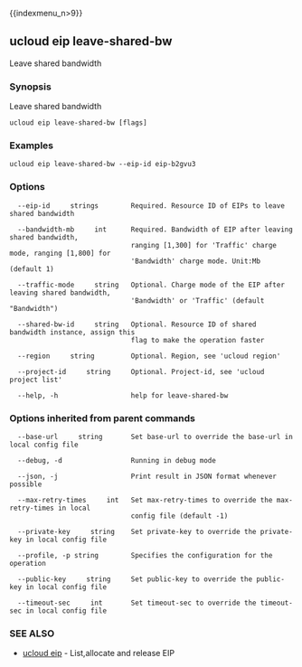 {{indexmenu_n>9}}

## ucloud eip leave-shared-bw

Leave shared bandwidth

### Synopsis

Leave shared bandwidth

```
ucloud eip leave-shared-bw [flags]
```

### Examples

```
ucloud eip leave-shared-bw --eip-id eip-b2gvu3
```

### Options

```
  --eip-id     strings        Required. Resource ID of EIPs to leave shared bandwidth 

  --bandwidth-mb     int      Required. Bandwidth of EIP after leaving shared bandwidth,
                              ranging [1,300] for 'Traffic' charge mode, ranging [1,800] for
                              'Bandwidth' charge mode. Unit:Mb (default 1) 

  --traffic-mode     string   Optional. Charge mode of the EIP after leaving shared bandwidth,
                              'Bandwidth' or 'Traffic' (default "Bandwidth") 

  --shared-bw-id     string   Optional. Resource ID of shared bandwidth instance, assign this
                              flag to make the operation faster 

  --region     string         Optional. Region, see 'ucloud region' 

  --project-id     string     Optional. Project-id, see 'ucloud project list' 

  --help, -h                  help for leave-shared-bw 

```

### Options inherited from parent commands

```
  --base-url     string       Set base-url to override the base-url in local config file 

  --debug, -d                 Running in debug mode 

  --json, -j                  Print result in JSON format whenever possible 

  --max-retry-times     int   Set max-retry-times to override the max-retry-times in local
                              config file (default -1) 

  --private-key     string    Set private-key to override the private-key in local config file 

  --profile, -p string        Specifies the configuration for the operation 

  --public-key     string     Set public-key to override the public-key in local config file 

  --timeout-sec     int       Set timeout-sec to override the timeout-sec in local config file 

```

### SEE ALSO

* [ucloud eip](software/cli/cmd/ucloud/eip)	 - List,allocate and release EIP

